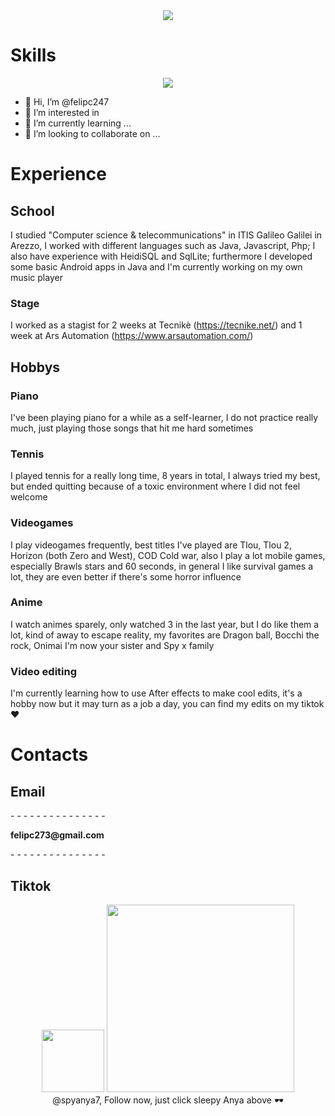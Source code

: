 <div align="center">
  <img src="https://github.com/felipc247/felipc247/assets/133594425/c6f522e6-ccbb-4026-afa1-c7d9eca98f04">
</div>

# Skills

<p align="center">
  <a href="https://skillicons.dev">
    <img src="https://skillicons.dev/icons?i=ae,java,c,html,css,js,php,sqlite,vscode" />
  </a>
</p>

- 👋 Hi, I’m @felipc247
- 👀 I’m interested in 
- 🌱 I’m currently learning ...
- 💞️ I’m looking to collaborate on ...

# Experience

## School
I studied "Computer science & telecommunications" in ITIS Galileo Galilei in Arezzo, I worked with different languages such as Java, Javascript, Php; I also have experience with HeidiSQL and SqlLite; furthermore I developed some basic Android apps in Java and I'm currently working on my own music player
### Stage 
I worked as a stagist for 2 weeks at Tecnikè (https://tecnike.net/) and 1 week at Ars Automation (https://www.arsautomation.com/) 

## Hobbys

### Piano
I've been playing piano for a while as a self-learner, I do not practice really much, just playing those songs that hit me hard sometimes

### Tennis
I played tennis for a really long time, 8 years in total, I always tried my best, but ended quitting because of a toxic environment where I did not feel welcome

### Videogames
I play videogames frequently, best titles I've played are Tlou, Tlou 2, Horizon (both Zero and West), COD Cold war, also I play a lot mobile games, especially Brawls stars and 60 seconds, in general I like survival games a lot, they are even better if there's some horror influence

### Anime
I watch animes sparely, only watched 3 in the last year, but I do like them a lot, kind of away to escape reality, my favorites are Dragon ball, Bocchi the rock, Onimai I'm now your sister and Spy x family 

### Video editing
I'm currently learning how to use After effects to make cool edits, it's a hobby now but it may turn as a job a day, you can find my edits on my tiktok ❤️
# Contacts

## Email
<div>
  <p>- - - - - - - - - - - - - - - </p>
  <b>felipc273@gmail.com</b>
  <p>- - - - - - - - - - - - - - - </p>
</div>

## Tiktok
<div align = "center">
  <img src="https://github.com/felipc247/felipc247/assets/133594425/d8259f5e-543f-4f9b-a02d-d753272dc85e" width="100px" height="100px">
    <a href="https://www.tiktok.com/@spyanya7">
      <img src="https://github.com/felipc247/felipc247/assets/133594425/178b4dcd-5f31-4a03-87e8-dfbb3d722215)" width="300px" height="300px">
    </a>
  <br>
  @spyanya7, Follow now, just click sleepy Anya above 🕶️
</div>



<!---
felipc247/felipc247 is a ✨ special ✨ repository because its `README.md` (this file) appears on your GitHub profile.
You can click the Preview link to take a look at your changes.
--->
